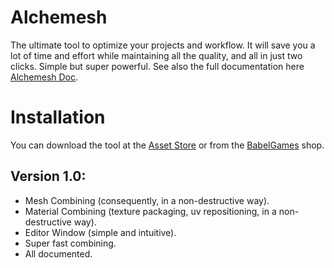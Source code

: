 # Alchemesh
The ultimate tool to optimize your projects and workflow. It will save you a lot of time and effort while maintaining all the quality, and all in just two clicks. Simple but super powerful.
See also the full documentation here [Alchemesh Doc](/AlchemeshDoc.md).

# Installation
You can download the tool at the [Asset Store](https://assetstore.unity.com/publishers/55193) or from the [BabelGames](https://babelgames.es/shop/) shop.

## Version 1.0:
- Mesh Combining (consequently, in a non-destructive way).
- Material Combining (texture packaging, uv repositioning, in a non-destructive way).
- Editor Window (simple and intuitive).
- Super fast combining.
- All documented.
